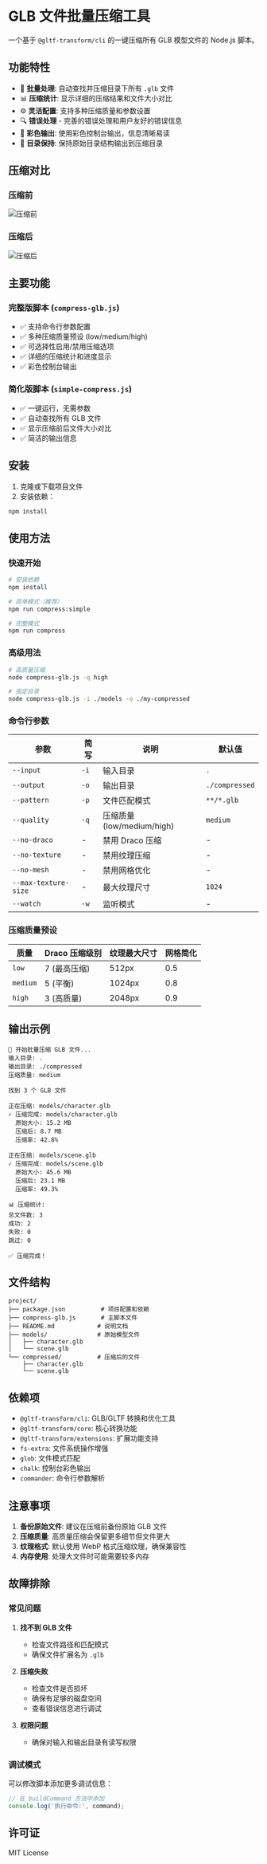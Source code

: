 # GLB 文件批量压缩工具

一个基于 `@gltf-transform/cli` 的一键压缩所有 GLB 模型文件的 Node.js 脚本。

## 功能特性

- 🚀 **批量处理**: 自动查找并压缩目录下所有 `.glb` 文件
- 📊 **压缩统计**: 显示详细的压缩结果和文件大小对比
- ⚙️ **灵活配置**: 支持多种压缩质量和参数设置
- 🔍 **错误处理** - 完善的错误处理和用户友好的错误信息
- 🎨 **彩色输出**: 使用彩色控制台输出，信息清晰易读
- 📁 **目录保持**: 保持原始目录结构输出到压缩目录


## 压缩对比

### 压缩前
![压缩前](./images/compress-before.png)

### 压缩后
![压缩后](./images/compress-after.png)

## 主要功能

### 完整版脚本 (`compress-glb.js`)
- ✅ 支持命令行参数配置
- ✅ 多种压缩质量预设 (low/medium/high)
- ✅ 可选择性启用/禁用压缩选项
- ✅ 详细的压缩统计和进度显示
- ✅ 彩色控制台输出

### 简化版脚本 (`simple-compress.js`)
- ✅ 一键运行，无需参数
- ✅ 自动查找所有 GLB 文件
- ✅ 显示压缩前后文件大小对比
- ✅ 简洁的输出信息


## 安装

1. 克隆或下载项目文件
2. 安装依赖：

```bash
npm install
```

## 使用方法

### 快速开始
```bash
# 安装依赖
npm install

# 简单模式（推荐）
npm run compress:simple

# 完整模式
npm run compress
```

### 高级用法

```bash
# 高质量压缩
node compress-glb.js -q high

# 指定目录
node compress-glb.js -i ./models -o ./my-compressed
```

### 命令行参数

| 参数 | 简写 | 说明 | 默认值 |
|------|------|------|--------|
| `--input` | `-i` | 输入目录 | `.` |
| `--output` | `-o` | 输出目录 | `./compressed` |
| `--pattern` | `-p` | 文件匹配模式 | `**/*.glb` |
| `--quality` | `-q` | 压缩质量 (low/medium/high) | `medium` |
| `--no-draco` | - | 禁用 Draco 压缩 | - |
| `--no-texture` | - | 禁用纹理压缩 | - |
| `--no-mesh` | - | 禁用网格优化 | - |
| `--max-texture-size` | - | 最大纹理尺寸 | `1024` |
| `--watch` | `-w` | 监听模式 | - |

### 压缩质量预设

| 质量 | Draco 压缩级别 | 纹理最大尺寸 | 网格简化 |
|------|----------------|--------------|----------|
| `low` | 7 (最高压缩) | 512px | 0.5 |
| `medium` | 5 (平衡) | 1024px | 0.8 |
| `high` | 3 (高质量) | 2048px | 0.9 |

## 输出示例

```
🚀 开始批量压缩 GLB 文件...
输入目录: .
输出目录: ./compressed
压缩质量: medium

找到 3 个 GLB 文件

正在压缩: models/character.glb
✓ 压缩完成: models/character.glb
  原始大小: 15.2 MB
  压缩后: 8.7 MB
  压缩率: 42.8%

正在压缩: models/scene.glb
✓ 压缩完成: models/scene.glb
  原始大小: 45.6 MB
  压缩后: 23.1 MB
  压缩率: 49.3%

📊 压缩统计:
总文件数: 3
成功: 2
失败: 0
跳过: 0

✅ 压缩完成！
```

## 文件结构

```
project/
├── package.json          # 项目配置和依赖
├── compress-glb.js       # 主脚本文件
├── README.md            # 说明文档
├── models/              # 原始模型文件
│   ├── character.glb
│   └── scene.glb
└── compressed/          # 压缩后的文件
    ├── character.glb
    └── scene.glb
```

## 依赖项

- `@gltf-transform/cli`: GLB/GLTF 转换和优化工具
- `@gltf-transform/core`: 核心转换功能
- `@gltf-transform/extensions`: 扩展功能支持
- `fs-extra`: 文件系统操作增强
- `glob`: 文件模式匹配
- `chalk`: 控制台彩色输出
- `commander`: 命令行参数解析

## 注意事项

1. **备份原始文件**: 建议在压缩前备份原始 GLB 文件
2. **压缩质量**: 高质量压缩会保留更多细节但文件更大
3. **纹理格式**: 默认使用 WebP 格式压缩纹理，确保兼容性
4. **内存使用**: 处理大文件时可能需要较多内存

## 故障排除

### 常见问题

1. **找不到 GLB 文件**
   - 检查文件路径和匹配模式
   - 确保文件扩展名为 `.glb`

2. **压缩失败**
   - 检查文件是否损坏
   - 确保有足够的磁盘空间
   - 查看错误信息进行调试

3. **权限问题**
   - 确保对输入和输出目录有读写权限

### 调试模式

可以修改脚本添加更多调试信息：

```javascript
// 在 buildCommand 方法中添加
console.log('执行命令:', command);
```

## 许可证

MIT License 